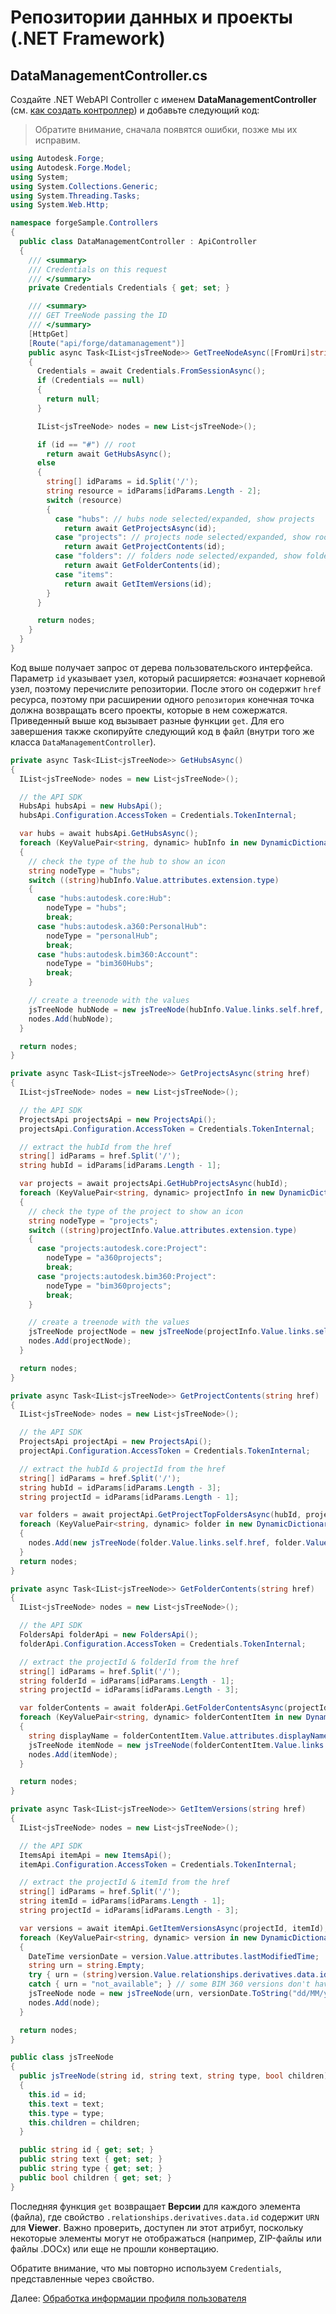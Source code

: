# Репозитории данных и проекты (.NET Framework)

## DataManagementController.cs

Создайте .NET WebAPI Controller с именем **DataManagementController** (см. [как создать контроллер](environment/setup/net_controller)) и добавьте следующий код:

> Обратите внимание, сначала появятся ошибки, позже мы их исправим. 

```csharp
using Autodesk.Forge;
using Autodesk.Forge.Model;
using System;
using System.Collections.Generic;
using System.Threading.Tasks;
using System.Web.Http;

namespace forgeSample.Controllers
{
  public class DataManagementController : ApiController
  {
    /// <summary>
    /// Credentials on this request
    /// </summary>
    private Credentials Credentials { get; set; }

    /// <summary>
    /// GET TreeNode passing the ID
    /// </summary>
    [HttpGet]
    [Route("api/forge/datamanagement")]
    public async Task<IList<jsTreeNode>> GetTreeNodeAsync([FromUri]string id)
    {
      Credentials = await Credentials.FromSessionAsync();
      if (Credentials == null)
      {
        return null;
      }

      IList<jsTreeNode> nodes = new List<jsTreeNode>();

      if (id == "#") // root
        return await GetHubsAsync();
      else
      {
        string[] idParams = id.Split('/');
        string resource = idParams[idParams.Length - 2];
        switch (resource)
        {
          case "hubs": // hubs node selected/expanded, show projects
            return await GetProjectsAsync(id);
          case "projects": // projects node selected/expanded, show root folder contents
            return await GetProjectContents(id);
          case "folders": // folders node selected/expanded, show folder contents
            return await GetFolderContents(id);
          case "items":
            return await GetItemVersions(id);
        }
      }

      return nodes;
    }
  }
}
```

Код выше получает запрос от дерева пользовательского интерфейса. Параметр `id` указывает узел, который расширяется: `#`означает корневой узел, поэтому перечислите репозитории. После этого он содержит `href` ресурса, поэтому при расширении одного `репозитория` конечная точка должна возвращать всего проекты, которые в нем сожержатся. Приведенный выше код вызывает разные функции `get`. Для его завершения также скопируйте следующий код в файл (внутри того же класса `DataManagementController`).

```csharp
private async Task<IList<jsTreeNode>> GetHubsAsync()
{
  IList<jsTreeNode> nodes = new List<jsTreeNode>();

  // the API SDK
  HubsApi hubsApi = new HubsApi();
  hubsApi.Configuration.AccessToken = Credentials.TokenInternal;

  var hubs = await hubsApi.GetHubsAsync();
  foreach (KeyValuePair<string, dynamic> hubInfo in new DynamicDictionaryItems(hubs.data))
  {
    // check the type of the hub to show an icon
    string nodeType = "hubs";
    switch ((string)hubInfo.Value.attributes.extension.type)
    {
      case "hubs:autodesk.core:Hub":
        nodeType = "hubs";
        break;
      case "hubs:autodesk.a360:PersonalHub":
        nodeType = "personalHub";
        break;
      case "hubs:autodesk.bim360:Account":
        nodeType = "bim360Hubs";
        break;
    }

    // create a treenode with the values
    jsTreeNode hubNode = new jsTreeNode(hubInfo.Value.links.self.href, hubInfo.Value.attributes.name, nodeType, true);
    nodes.Add(hubNode);
  }

  return nodes;
}

private async Task<IList<jsTreeNode>> GetProjectsAsync(string href)
{
  IList<jsTreeNode> nodes = new List<jsTreeNode>();

  // the API SDK
  ProjectsApi projectsApi = new ProjectsApi();
  projectsApi.Configuration.AccessToken = Credentials.TokenInternal;

  // extract the hubId from the href
  string[] idParams = href.Split('/');
  string hubId = idParams[idParams.Length - 1];

  var projects = await projectsApi.GetHubProjectsAsync(hubId);
  foreach (KeyValuePair<string, dynamic> projectInfo in new DynamicDictionaryItems(projects.data))
  {
    // check the type of the project to show an icon
    string nodeType = "projects";
    switch ((string)projectInfo.Value.attributes.extension.type)
    {
      case "projects:autodesk.core:Project":
        nodeType = "a360projects";
        break;
      case "projects:autodesk.bim360:Project":
        nodeType = "bim360projects";
        break;
    }

    // create a treenode with the values
    jsTreeNode projectNode = new jsTreeNode(projectInfo.Value.links.self.href, projectInfo.Value.attributes.name, nodeType, true);
    nodes.Add(projectNode);
  }

  return nodes;
}

private async Task<IList<jsTreeNode>> GetProjectContents(string href)
{
  IList<jsTreeNode> nodes = new List<jsTreeNode>();

  // the API SDK
  ProjectsApi projectApi = new ProjectsApi();
  projectApi.Configuration.AccessToken = Credentials.TokenInternal;

  // extract the hubId & projectId from the href
  string[] idParams = href.Split('/');
  string hubId = idParams[idParams.Length - 3];
  string projectId = idParams[idParams.Length - 1];

  var folders = await projectApi.GetProjectTopFoldersAsync(hubId, projectId);
  foreach (KeyValuePair<string, dynamic> folder in new DynamicDictionaryItems(folders.data))
  {
    nodes.Add(new jsTreeNode(folder.Value.links.self.href, folder.Value.attributes.displayName, "folders", true));
  }
  return nodes;
}

private async Task<IList<jsTreeNode>> GetFolderContents(string href)
{
  IList<jsTreeNode> nodes = new List<jsTreeNode>();

  // the API SDK
  FoldersApi folderApi = new FoldersApi();
  folderApi.Configuration.AccessToken = Credentials.TokenInternal;

  // extract the projectId & folderId from the href
  string[] idParams = href.Split('/');
  string folderId = idParams[idParams.Length - 1];
  string projectId = idParams[idParams.Length - 3];

  var folderContents = await folderApi.GetFolderContentsAsync(projectId, folderId);
  foreach (KeyValuePair<string, dynamic> folderContentItem in new DynamicDictionaryItems(folderContents.data))
  {
    string displayName = folderContentItem.Value.attributes.displayName;
    jsTreeNode itemNode = new jsTreeNode(folderContentItem.Value.links.self.href, displayName, (string)folderContentItem.Value.type, true);
    nodes.Add(itemNode);
  }

  return nodes;
}

private async Task<IList<jsTreeNode>> GetItemVersions(string href)
{
  IList<jsTreeNode> nodes = new List<jsTreeNode>();

  // the API SDK
  ItemsApi itemApi = new ItemsApi();
  itemApi.Configuration.AccessToken = Credentials.TokenInternal;

  // extract the projectId & itemId from the href
  string[] idParams = href.Split('/');
  string itemId = idParams[idParams.Length - 1];
  string projectId = idParams[idParams.Length - 3];

  var versions = await itemApi.GetItemVersionsAsync(projectId, itemId);
  foreach (KeyValuePair<string, dynamic> version in new DynamicDictionaryItems(versions.data))
  {
    DateTime versionDate = version.Value.attributes.lastModifiedTime;
    string urn = string.Empty;
    try { urn = (string)version.Value.relationships.derivatives.data.id; }
    catch { urn = "not_available"; } // some BIM 360 versions don't have viewable
    jsTreeNode node = new jsTreeNode(urn, versionDate.ToString("dd/MM/yy HH:mm:ss"), "versions", false);
    nodes.Add(node);
  }

  return nodes;
}

public class jsTreeNode
{
  public jsTreeNode(string id, string text, string type, bool children)
  {
    this.id = id;
    this.text = text;
    this.type = type;
    this.children = children;
  }

  public string id { get; set; }
  public string text { get; set; }
  public string type { get; set; }
  public bool children { get; set; }
}
```

Последняя функция `get` возвращает **Версии** для каждого элемента (файла), где свойство `.relationships.derivatives.data.id` содержит `URN` для **Viewer**. Важно проверить, доступен ли этот атрибут, поскольку некоторые элементы могут не отображаться (например, ZIP-файлы или файлы .DOCx) или еще не прошли конвертацию.

Обратите внимание, что мы повторно используем `Credentials`, представленные через свойство.

Далее: [Обработка информации профиля пользователя](oauth/user/readme)

